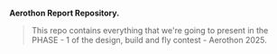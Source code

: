**Aerothon Report Repository.**
> This repo contains everything that we're going to present in the PHASE - 1 of the design, build and fly contest - Aerothon 2025.
